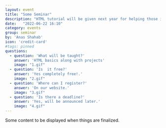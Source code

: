 ```yaml
---
layout: event
title: "Some Seminar"
description: "HTML tutorial will be given next year for helping those in need."
date:   "2022-06-22 16:10"
category: events
group: seminar
by: 'Anas Shahab'
icon: 'credit-card'
#tags: pinned
questions:
  - question: 'What will be taught?'
    answer: 'HTML basics along with projects'
    image: "1.gif"
  - question: 'Is  it free?'
    answer: 'Yes completely free!.'
    image: "2.gif"
  - question: 'Where can I register?'
    answer: 'On our website.'
    image: "3.gif"
  - question: 'Is there a deadline?'
    answer: 'Yes, will be announced later.'
    image: "4.gif"
---
```

Some content to be displayed when things are finalized.